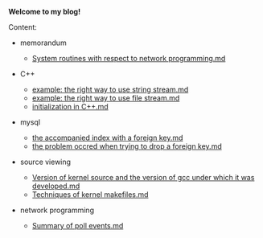 **Welcome to my blog!**


Content:

* memorandum
  * [System routines with respect to network programming.md](https://github.com/CunningRaven/blog/blob/master/articles/memorandum/System%20routines%20with%20respect%20to%20network%20programming.md)

* C++
  * [example: the right way to use string stream.md](https://github.com/CunningRaven/blog/blob/master/articles/C++/example:%20the%20right%20way%20to%20use%20string%20stream.md)
  * [example: the right way to use file stream.md](https://github.com/CunningRaven/blog/blob/master/articles/C++/example:%20the%20right%20way%20to%20use%20file%20stream.md)
  * [initialization in C++.md](https://github.com/CunningRaven/blog/blob/master/articles/C++/initialization%20in%20C++.md)

* mysql
  * [the accompanied index with a foreign key.md](https://github.com/CunningRaven/blog/blob/master/articles/mysql/the%20accompanied%20index%20with%20a%20foreign%20key.md)
  * [the problem occred when trying to drop a foreign key.md](https://github.com/CunningRaven/blog/blob/master/articles/mysql/the%20problem%20occred%20when%20trying%20to%20drop%20a%20foreign%20key.md)

* source viewing
  * [Version of kernel source and the version of gcc under which it was developed.md](https://github.com/CunningRaven/blog/blob/master/articles/source%20viewing/Version%20of%20kernel%20source%20and%20the%20version%20of%20gcc%20under%20which%20it%20was%20developed.md)
  * [Techniques of kernel makefiles.md](https://github.com/CunningRaven/blog/blob/master/articles/source%20viewing/Techniques%20of%20kernel%20makefiles.md)

* network programming
  * [Summary of poll events.md](https://github.com/CunningRaven/blog/blob/master/articles/network%20programming/Summary%20of%20poll%20events.md)

